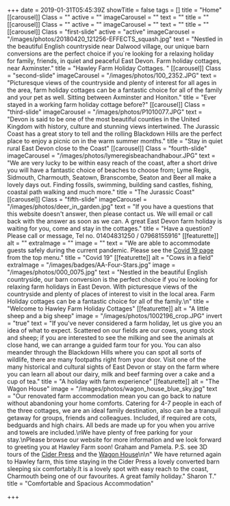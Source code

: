 +++
date = 2019-01-31T05:45:39Z
showTitle = false
tags = []
title = "Home"
[[carousel]]
Class = ""
active = ""
imageCarousel = ""
text = ""
title = ""
[[carousel]]
Class = ""
active = ""
imageCarousel = ""
text = ""
title = ""
[[carousel]]
Class = "first-slide"
active = "active"
imageCarousel = "/images/photos/20180420_121256-EFFECTS_squash.jpg"
text = "Nestled in the beautiful English countryside near Dalwood village, our unique barn conversions are the perfect choice if you´re looking for a relaxing holiday for family, friends, in quiet and peaceful East Devon. Farm holiday cottages, near Axminster."
title = "Hawley Farm Holiday Cottages. "
[[carousel]]
Class = "second-slide"
imageCarousel = "/images/photos/100_2352.JPG"
text = "Picturesque views of the countryside and plenty of interest for all ages in the area, farm holiday cottages can be a fantastic choice for all of the family and your pet as well. Sitting between Axminster and Honiton."
title = "Ever stayed in a working farm holiday cottage before?"
[[carousel]]
Class = "third-slide"
imageCarousel = "/images/photos/P1010077.JPG"
text = "Devon is said to be one of the most beautiful counties in the United Kingdom with history, culture and stunning views intertwined. The Jurassic Coast has a great story to tell and the rolling Blackdown Hills are the perfect place to enjoy a picnic on in the warm summer months."
title = "Stay in quiet rural East Devon close to the Coast"
[[carousel]]
Class = "fourth-slide"
imageCarousel = "/images/photos/lymeregisbeachandhabour.JPG"
text = "We are very lucky to be within easy reach of the coast, after a short drive you will have a fantastic choice of beaches to choose from; Lyme Regis, Sidmouth, Charmouth, Seatown, Branscombe, Seaton and Beer all make a lovely days out. Finding fossils, swimming, building sand castles, fishing, coastal path walking and much more."
title = "The Jurassic Coast"
[[carousel]]
Class = "fifth-slide"
imageCarousel = "/images/photos/deer_in_garden.jpg"
text = "If you have a questions that this website doesn't answer, then please contact us. We will email or call back with the answer as soon as we can. A great East Devon farm holiday is waiting for you, come and stay in the cottages."
title = "Have a question? Please call or message, Tel no. 01404831250 / 07968155916"
[[featurette]]
alt = ""
extraImage = ""
image = ""
text = "We are able to accommodate guests safely during the current pandemic. Please see the [Covid 19 page](info/covid-19/) from the top menu."
title = "Covid 19"
[[featurette]]
alt = "Cows in a field"
extraImage = "/images/badges/AA-Four-Stars.jpg"
image = "/images/photos/000_0075.jpg"
text = "Nestled in the beautiful English countryside, our barn conversion is the perfect choice if you´re looking for relaxing farm holidays in East Devon. With picturesque views of the countryside and plenty of places of interest to visit in the local area. Farm Holiday cottages can be a fantastic choice for all of the family.\n"
title = "Welcome to Hawley Farm Holiday Cottages"
[[featurette]]
alt = "A little sheep and a big sheep"
image = "/images/photos/1002196_crop.JPG"
invert = "true"
text = "If you've never considered a farm holiday, let us give you an idea of what to expect. Scattered on our fields are our cows, young stock and sheep; if you are interested to see the milking and see the animals at close hand, we can arrange a guided farm tour for you. You can also meander through the Blackdown Hills where you can spot all sorts of wildlife, there are many footpaths right from your door. Visit one of the many historical and cultural sights of East Devon or stay on the farm where you can learn all about our dairy, milk and beef farming over a cake and a cup of tea."
title = "A holiday with farm experience"
[[featurette]]
alt = "The Wagon House"
image = "/images/photos/wagon_house_blue_sky.jpg"
text = "Our  renovated farm accommodation mean you can go back to nature without abandoning your home comforts. Catering for 4-7 people in each of the three cottages, we are an ideal family destination, also can be a tranquil getaway for groups, friends and colleagues.  Included, if required are cots, bedguards and high chairs. All beds are made up for you when you arrive and towels are included.\nWe have plenty of free parking for your stay.\nPlease browse our website for more information and we look forward to greeting you at Hawley Farm soon! Graham and Pamela. P.S. see 3D tours of the [Cider Press](https://my.matterport.com/show/?m=PFyRT2X5moe) and the [Wagon House](https://my.matterport.com/show/?m=PsNbMG1tgPD)\n\n\" We have returned again to Hawley farm, this time staying in the Cider Press a lovely converted barn sleeping six comfortably.It is a lovely spot with easy reach to the coast, Charmouth being one of our favourites. A great family holiday.\"            Sharon T."
title = "Comfortable and Spacious Accommodation"

+++
>